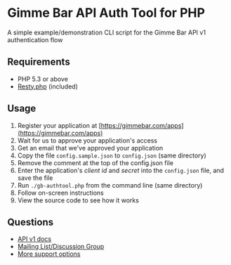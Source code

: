 # Gimme Bar API Auth Tool for PHP

A simple example/demonstration CLI script for the Gimme Bar API v1 authentication flow

## Requirements

* PHP 5.3 or above
* [Resty.php](https://github.com/fictivekin/resty.php) (included)

## Usage

1. Register your application at [https://gimmebar.com/apps](https://gimmebar.com/apps)
1. Wait for us to approve your application's access
1. Get an email that we've approved your application
1. Copy the file `config.sample.json` to `config.json` (same directory)
1. Remove the comment at the top of the config.json file
1. Enter the application's *client id* and *secret* into the `config.json` file, and save the file
1. Run `./gb-authtool.php` from the command line (same directory)
1. Follow on-screen instructions
1. View the source code to see how it works

## Questions

* [API v1 docs](https://gimmebar.com/api/v1)
* [Mailing List/Discussion Group](https://groups.google.com/forum/#!forum/gimme-bar-api)
* [More support options](https://gimmebar.com/api/v1#developer-support)
